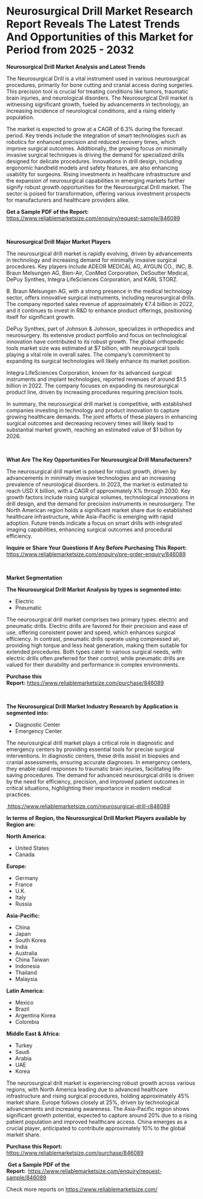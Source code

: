 <p><h1>Neurosurgical Drill Market Research Report Reveals The Latest Trends And Opportunities of this Market for Period from 2025 - 2032</h1></p><p><strong>Neurosurgical Drill Market Analysis and Latest Trends</strong></p>
<p><p>The Neurosurgical Drill is a vital instrument used in various neurosurgical procedures, primarily for bone cutting and cranial access during surgeries. This precision tool is crucial for treating conditions like tumors, traumatic brain injuries, and neurological disorders. The Neurosurgical Drill market is witnessing significant growth, fueled by advancements in technology, an increasing incidence of neurological conditions, and a rising elderly population.</p><p>The market is expected to grow at a CAGR of 6.3% during the forecast period. Key trends include the integration of smart technologies such as robotics for enhanced precision and reduced recovery times, which improve surgical outcomes. Additionally, the growing focus on minimally invasive surgical techniques is driving the demand for specialized drills designed for delicate procedures. Innovations in drill design, including ergonomic handheld models and safety features, are also enhancing usability for surgeons. Rising investments in healthcare infrastructure and the expansion of neurosurgical capabilities in emerging markets further signify robust growth opportunities for the Neurosurgical Drill market. The sector is poised for transformation, offering various investment prospects for manufacturers and healthcare providers alike.</p></p>
<p><strong>Get a Sample PDF of the Report:&nbsp;</strong> <a href="https://www.reliablemarketsize.com/enquiry/request-sample/846089?utm_campaign=2003&utm_medium=2&utm_source=Github&utm_content=ia&utm_term=04032025&utm_id=neurosurgical-drill">https://www.reliablemarketsize.com/enquiry/request-sample/846089</a></p>
<p>&nbsp;</p>
<p><strong>Neurosurgical Drill Major Market Players</strong></p>
<p><p>The neurosurgical drill market is rapidly evolving, driven by advancements in technology and increasing demand for minimally invasive surgical procedures. Key players include ADEOR MEDICAL AG, AYGUN CO., INC, B. Braun Melsungen AG, Bien-Air, ConMed Corporation, DeSoutter Medical, DePuy Synthes, Integra LifeSciences Corporation, and KARL STORZ.</p><p>B. Braun Melsungen AG, with a strong presence in the medical technology sector, offers innovative surgical instruments, including neurosurgical drills. The company reported sales revenue of approximately €7.4 billion in 2022, and it continues to invest in R&D to enhance product offerings, positioning itself for significant growth.</p><p>DePuy Synthes, part of Johnson & Johnson, specializes in orthopedics and neurosurgery. Its extensive product portfolio and focus on technological innovation have contributed to its robust growth. The global orthopedic tools market size was estimated at $7 billion, with neurosurgical tools playing a vital role in overall sales. The company’s commitment to expanding its surgical technologies will likely enhance its market position.</p><p>Integra LifeSciences Corporation, known for its advanced surgical instruments and implant technologies, reported revenues of around $1.5 billion in 2022. The company focuses on expanding its neurosurgical product line, driven by increasing procedures requiring precision tools.</p><p>In summary, the neurosurgical drill market is competitive, with established companies investing in technology and product innovation to capture growing healthcare demands. The joint efforts of these players in enhancing surgical outcomes and decreasing recovery times will likely lead to substantial market growth, reaching an estimated value of $1 billion by 2026.</p></p>
<p>&nbsp;</p>
<p><strong>What Are The Key Opportunities For Neurosurgical Drill Manufacturers?</strong></p>
<p><p>The neurosurgical drill market is poised for robust growth, driven by advancements in minimally invasive technologies and an increasing prevalence of neurological disorders. In 2023, the market is estimated to reach USD X billion, with a CAGR of approximately X% through 2030. Key growth factors include rising surgical volumes, technological innovations in drill design, and the demand for precision instruments in neurosurgery. The North American region holds a significant market share due to established healthcare infrastructure, while Asia-Pacific is emerging with rapid adoption. Future trends indicate a focus on smart drills with integrated imaging capabilities, enhancing surgical outcomes and procedural efficiency.</p></p>
<p><strong>Inquire or Share Your Questions If Any Before Purchasing This Report:</strong> <a href="https://www.reliablemarketsize.com/enquiry/pre-order-enquiry/846089?utm_campaign=2003&utm_medium=2&utm_source=Github&utm_content=ia&utm_term=04032025&utm_id=neurosurgical-drill">https://www.reliablemarketsize.com/enquiry/pre-order-enquiry/846089</a></p>
<p>&nbsp;</p>
<p><strong>Market Segmentation</strong></p>
<p><strong>The Neurosurgical Drill Market Analysis by types is segmented into:</strong></p>
<p><ul><li>Electric</li><li>Pneumatic</li></ul></p>
<p><p>The neurosurgical drill market comprises two primary types: electric and pneumatic drills. Electric drills are favored for their precision and ease of use, offering consistent power and speed, which enhances surgical efficiency. In contrast, pneumatic drills operate using compressed air, providing high torque and less heat generation, making them suitable for extended procedures. Both types cater to various surgical needs, with electric drills often preferred for their control, while pneumatic drills are valued for their durability and performance in complex environments.</p></p>
<p><strong>Purchase this Report:&nbsp;</strong><a href="https://www.reliablemarketsize.com/purchase/846089?utm_campaign=2003&utm_medium=2&utm_source=Github&utm_content=ia&utm_term=04032025&utm_id=neurosurgical-drill">https://www.reliablemarketsize.com/purchase/846089</a></p>
<p>&nbsp;</p>
<p><strong>The Neurosurgical Drill Market Industry Research by Application is segmented into:</strong></p>
<p><ul><li>Diagnostic Center</li><li>Emergency Center</li></ul></p>
<p><p>The neurosurgical drill market plays a critical role in diagnostic and emergency centers by providing essential tools for precise surgical interventions. In diagnostic centers, these drills assist in biopsies and cranial assessments, ensuring accurate diagnoses. In emergency centers, they enable rapid responses to traumatic brain injuries, facilitating life-saving procedures. The demand for advanced neurosurgical drills is driven by the need for efficiency, precision, and improved patient outcomes in critical situations, highlighting their importance in modern medical practices.</p></p>
<p><a href="https://www.reliablemarketsize.com/neurosurgical-drill-r846089?utm_campaign=2003&utm_medium=2&utm_source=Github&utm_content=ia&utm_term=04032025&utm_id=neurosurgical-drill">&nbsp;https://www.reliablemarketsize.com/neurosurgical-drill-r846089</a></p>
<p><strong>In terms of Region, the Neurosurgical Drill Market Players available by Region are:</strong></p>
<p>
    <p> <strong> North America: </strong>
        <ul>
            <li>United States</li>
            <li>Canada</li>
        </ul>
        </p> 
    <p> <strong> Europe: </strong>
        <ul>
            <li>Germany</li>
            <li>France</li>
            <li>U.K.</li>
            <li>Italy</li>
            <li>Russia</li>
        </ul>
        </p> 
    <p> <strong> Asia-Pacific: </strong>
        <ul>
            <li>China</li>
            <li>Japan</li>
            <li>South Korea</li>
            <li>India</li>
            <li>Australia</li>
            <li>China Taiwan</li>
            <li>Indonesia</li>
            <li>Thailand</li>
            <li>Malaysia</li>
        </ul>
        </p> 
    <p> <strong> Latin America: </strong>
        <ul>
            <li>Mexico</li>
            <li>Brazil</li>
            <li>Argentina Korea</li>
            <li>Colombia</li>
        </ul>
        </p> 
    <p> <strong> Middle East & Africa: </strong>
        <ul>
            <li>Turkey</li>
            <li>Saudi</li>
            <li>Arabia</li>
            <li>UAE</li>
            <li>Korea</li>
        </ul>
    </p>
    </p>
<p><p>The neurosurgical drill market is experiencing robust growth across various regions, with North America leading due to advanced healthcare infrastructure and rising surgical procedures, holding approximately 45% market share. Europe follows closely at 25%, driven by technological advancements and increasing awareness. The Asia-Pacific region shows significant growth potential, expected to capture around 20% due to a rising patient population and improved healthcare access. China emerges as a crucial player, anticipated to contribute approximately 10% to the global market share.</p></p>
<p><strong>Purchase this Report: </strong><a href="https://www.reliablemarketsize.com/purchase/846089?utm_campaign=2003&utm_medium=2&utm_source=Github&utm_content=ia&utm_term=04032025&utm_id=neurosurgical-drill">https://www.reliablemarketsize.com/purchase/846089</a></p>
<p>&nbsp;<strong>Get a Sample PDF of the Report:&nbsp;&nbsp;</strong><a href="https://www.reliablemarketsize.com/enquiry/request-sample/846089?utm_campaign=2003&utm_medium=2&utm_source=Github&utm_content=ia&utm_term=04032025&utm_id=neurosurgical-drill">https://www.reliablemarketsize.com/enquiry/request-sample/846089</a></p>
<p><strong></strong></p>
<p>Check more reports on <a href="https://www.reliablemarketsize.com/?utm_campaign=2003&utm_medium=2&utm_source=Github&utm_content=ia&utm_term=04032025&utm_id=neurosurgical-drill">https://www.reliablemarketsize.com/</a></p>